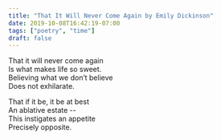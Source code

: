 ```yaml
---
title: "That It Will Never Come Again by Emily Dickinson"
date: 2019-10-08T16:42:19-07:00
tags: ["poetry", "time"]
draft: false
---
```


That it will never come again  
Is what makes life so sweet.  
Believing what we don’t believe  
Does not exhilarate.

That if it be, it be at best  
An ablative estate --  
This instigates an appetite  
Precisely opposite.
